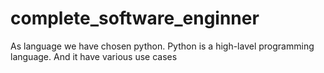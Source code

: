# complete_software_enginner

As language we have chosen python. Python is a high-lavel programming language. And it have various use cases
